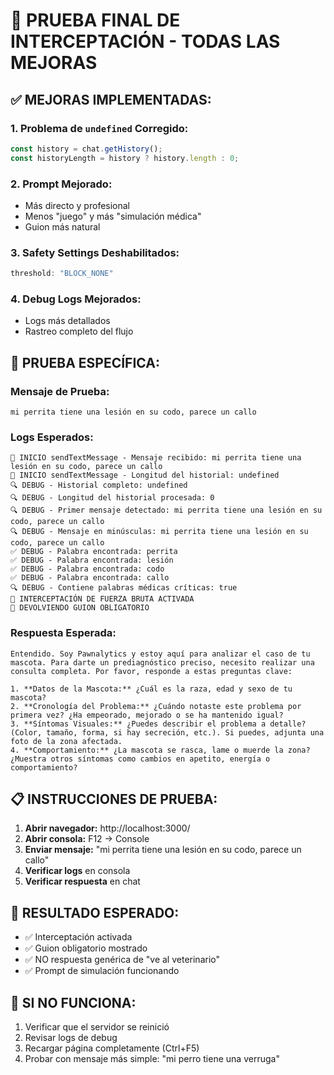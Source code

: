 # 🧪 PRUEBA FINAL DE INTERCEPTACIÓN - TODAS LAS MEJORAS

## ✅ MEJORAS IMPLEMENTADAS:

### 1. **Problema de `undefined` Corregido:**
```javascript
const history = chat.getHistory();
const historyLength = history ? history.length : 0;
```

### 2. **Prompt Mejorado:**
- Más directo y profesional
- Menos "juego" y más "simulación médica"
- Guion más natural

### 3. **Safety Settings Deshabilitados:**
```javascript
threshold: "BLOCK_NONE"
```

### 4. **Debug Logs Mejorados:**
- Logs más detallados
- Rastreo completo del flujo

## 🧪 PRUEBA ESPECÍFICA:

### **Mensaje de Prueba:**
```
mi perrita tiene una lesión en su codo, parece un callo
```

### **Logs Esperados:**
```
🚀 INICIO sendTextMessage - Mensaje recibido: mi perrita tiene una lesión en su codo, parece un callo
🚀 INICIO sendTextMessage - Longitud del historial: undefined
🔍 DEBUG - Historial completo: undefined
🔍 DEBUG - Longitud del historial procesada: 0
🔍 DEBUG - Primer mensaje detectado: mi perrita tiene una lesión en su codo, parece un callo
🔍 DEBUG - Mensaje en minúsculas: mi perrita tiene una lesión en su codo, parece un callo
✅ DEBUG - Palabra encontrada: perrita
✅ DEBUG - Palabra encontrada: lesión
✅ DEBUG - Palabra encontrada: codo
✅ DEBUG - Palabra encontrada: callo
🔍 DEBUG - Contiene palabras médicas críticas: true
🚨 INTERCEPTACIÓN DE FUERZA BRUTA ACTIVADA
🚨 DEVOLVIENDO GUION OBLIGATORIO
```

### **Respuesta Esperada:**
```
Entendido. Soy Pawnalytics y estoy aquí para analizar el caso de tu mascota. Para darte un prediagnóstico preciso, necesito realizar una consulta completa. Por favor, responde a estas preguntas clave:

1. **Datos de la Mascota:** ¿Cuál es la raza, edad y sexo de tu mascota?
2. **Cronología del Problema:** ¿Cuándo notaste este problema por primera vez? ¿Ha empeorado, mejorado o se ha mantenido igual?
3. **Síntomas Visuales:** ¿Puedes describir el problema a detalle? (Color, tamaño, forma, si hay secreción, etc.). Si puedes, adjunta una foto de la zona afectada.
4. **Comportamiento:** ¿La mascota se rasca, lame o muerde la zona? ¿Muestra otros síntomas como cambios en apetito, energía o comportamiento?
```

## 📋 INSTRUCCIONES DE PRUEBA:

1. **Abrir navegador:** http://localhost:3000/
2. **Abrir consola:** F12 → Console
3. **Enviar mensaje:** "mi perrita tiene una lesión en su codo, parece un callo"
4. **Verificar logs** en consola
5. **Verificar respuesta** en chat

## 🎯 RESULTADO ESPERADO:
- ✅ Interceptación activada
- ✅ Guion obligatorio mostrado
- ✅ NO respuesta genérica de "ve al veterinario"
- ✅ Prompt de simulación funcionando

## 🔄 SI NO FUNCIONA:
1. Verificar que el servidor se reinició
2. Revisar logs de debug
3. Recargar página completamente (Ctrl+F5)
4. Probar con mensaje más simple: "mi perro tiene una verruga" 